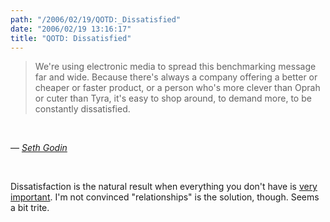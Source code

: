 ```yaml
---
path: "/2006/02/19/QOTD:_Dissatisfied" 
date: "2006/02/19 13:16:17" 
title: "QOTD: Dissatisfied" 
---
```

<blockquote><p>We're using electronic media to spread this benchmarking message far and wide. Because there's always a company offering a better or cheaper or faster product, or a person who's more clever than Oprah or cuter than Tyra, it's easy to shop around, to demand more, to be constantly dissatisfied.</p></blockquote><br><p>&#8212; <cite><a href="http://sethgodin.typepad.com/seths_blog/2006/02/the_culture_of_.html">Seth Godin</a></cite></p><br><p>Dissatisfaction is the natural result when everything you don't have is <a href="http://typewriting.org/2006/02/18/This_is_Important%21/">very important</a>. I'm not convinced "relationships" is the solution, though. Seems a bit trite.</p>
